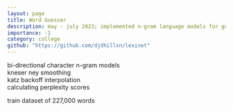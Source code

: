 ```yaml
---
layout: page
title: Word Guesser
description: may - july 2023; implemented n-gram language models for guessing strategy for the word guess challenge
importance: -1
category: college
github: "https://github.com/djdhillxn/lexinet"
---
```


bi-directional character n-gram models \
kneser ney smoothing \
katz backoff interpolation \
calculating perplexity scores 


train dataset of 227,000 words